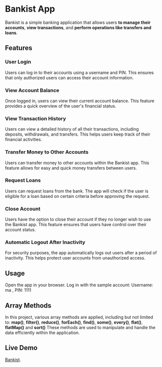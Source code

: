 # Bankist App

Bankist is a simple banking application that allows users **to manage their accounts**, **view transactions**, and **perform operations like transfers and loans**.

## Features

### User Login
Users can log in to their accounts using a username and PIN. This ensures that only authorized users can access their account information.

### View Account Balance
Once logged in, users can view their current account balance. This feature provides a quick overview of the user's financial status.

### View Transaction History
Users can view a detailed history of all their transactions, including deposits, withdrawals, and transfers. This helps users keep track of their financial activities.

### Transfer Money to Other Accounts
Users can transfer money to other accounts within the Bankist app. This feature allows for easy and quick money transfers between users.

### Request Loans
Users can request loans from the bank. The app will check if the user is eligible for a loan based on certain criteria before approving the request.

### Close Account
Users have the option to close their account if they no longer wish to use the Bankist app. This feature ensures that users have control over their account status.

### Automatic Logout After Inactivity
For security purposes, the app automatically logs out users after a period of inactivity. This helps protect user accounts from unauthorized access.


## Usage
Open the app in your browser.
Log in with the sample account:
Username: ma , 
PIN: 1111

## Array Methods
In this project, various array methods are applied, including but not limited to:
**map()**,
**filter()**,
**reduce()**,
**forEach()**,
**find()**,
**some()**,
**every()**,
**flat()**,
**flatMap()** and
**sort()**
These methods are used to manipulate and handle the data efficiently within the application.

## Live Demo

[Bankist](https://bankist-deal-array.netlify.app/).